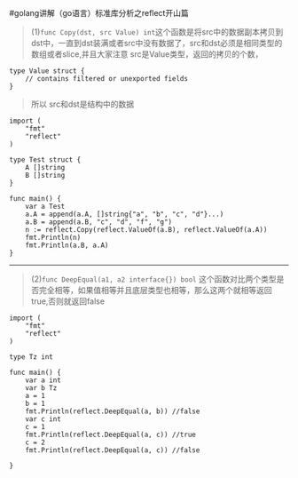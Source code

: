#golang讲解（go语言）标准库分析之reflect开山篇

>(1)`func Copy(dst, src Value) int`这个函数是将src中的数据副本拷贝到dst中，一直到dst装满或者src中没有数据了，src和dst必须是相同类型的数组或者slice,并且大家注意 src是Value类型，返回的拷贝的个数，

	type Value struct {
	    // contains filtered or unexported fields
	}

>所以 src和dst是结构中的数据

	import (
		"fmt"
		"reflect"
	)
	
	type Test struct {
		A []string
		B []string
	}
	
	func main() {
		var a Test
		a.A = append(a.A, []string{"a", "b", "c", "d"}...)
		a.B = append(a.B, "c", "d", "f", "g")
		n := reflect.Copy(reflect.ValueOf(a.B), reflect.ValueOf(a.A))
		fmt.Println(n)
		fmt.Println(a.B, a.A)
	}

---

>(2)`func DeepEqual(a1, a2 interface{}) bool` 这个函数对比两个类型是否完全相等，如果值相等并且底层类型也相等，那么这两个就相等返回true,否则就返回false

	import (
		"fmt"
		"reflect"
	)
	
	type Tz int
	
	func main() {
		var a int
		var b Tz
		a = 1
		b = 1
		fmt.Println(reflect.DeepEqual(a, b)) //false
		var c int
		c = 1
		fmt.Println(reflect.DeepEqual(a, c)) //true
		c = 2
		fmt.Println(reflect.DeepEqual(a, c)) //false
	
	}
